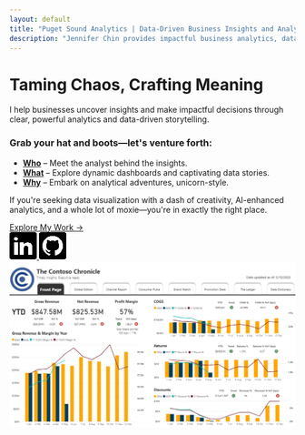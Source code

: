 ```yaml
---
layout: default
title: "Puget Sound Analytics | Data-Driven Business Insights and Analytics"
description: "Jennifer Chin provides impactful business analytics, data visualization, and storytelling, driving clarity and actionable insights through creativity and AI-enhanced analytics."
---
```


# Taming Chaos, Crafting Meaning

I help businesses uncover insights and make impactful decisions through clear, powerful analytics and data-driven storytelling.

### Grab your hat and boots—let's venture forth:

- **[Who](pages/who)** – Meet the analyst behind the insights.
- **[What](pages/what)** – Explore dynamic dashboards and captivating data stories.
- **[Why](pages/why)** – Embark on analytical adventures, unicorn-style.

If you're seeking data visualization with a dash of creativity, AI-enhanced analytics, and a whole lot of moxie—you're in exactly the right place.

<div class="cta-container">
  <div class="cta-socials">
    <a href="pages/what" class="cta-button">Explore My Work →</a>

  <div class="social-icons">
      <a href="https://linkedin.com/in/jennchin" target="_blank" aria-label="LinkedIn profile for Jennifer Chin">
        <img src="/assets/images/social/linkedin.png" alt="LinkedIn profile: Jenn Chin" />
      </a>
      <a href="https://github.com/SheHasMoxie" target="_blank" aria-label="GitHub profile for Jenn Chin (SheHasMoxie)">
        <img src="/assets/images/social/github.png" alt="GitHub profile: SheHasMoxie aka Jenn Chin" />
      </a>
    </div>
  </div>

  <a href="dashboards/revenue-dashboard" aria-label="Explore detailed revenue dashboard">
    <img src="/assets/images/revenue-dashboard.png" alt="Example dashboard showing revenue trends over time" class="homepage-preview" />
  </a>
</div>
